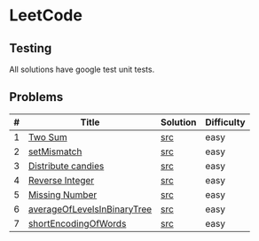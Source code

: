 
# LeetCode

## Testing

All solutions have google test unit tests.

## Problems 

|  #  |                                             Title                                              |                    Solution                    | Difficulty |
|-----|------------------------------------------------------------------------------------------------|------------------------------------------------|------------|
|  1  |  [Two Sum](https://leetcode.com/problems/two-sum)                                              |  [src](./src/twoSum.cpp)                       |    easy    |
|  2  |  [setMismatch](https://leetcode.com/problems/set-mismatch)                                     |  [src](./src/setMismatch.cpp)                  |    easy    |
|  3  |  [Distribute candies](https://leetcode.com/problems/distribute-candies)                        |  [src](./src/distributeCandies.cpp)            |    easy    |
|  4  |  [Reverse Integer](https://leetcode.com/problems/reverse-integer)                              |  [src](./src/reverseInteger.cpp)               |    easy    |
|  5  |  [Missing Number](https://leetcode.com/problems/missing-number)                                |  [src](./src/missingNumber.cpp)                |    easy    |
|  6  |  [averageOfLevelsInBinaryTree](https://leetcode.com/problems/average-of-levels-in-binary-tree) |  [src](./src/averageOfLevelsInBinaryTree.cpp)  |    easy    |
|  7  |  [shortEncodingOfWords](https://leetcode.com/problems/short-encoding-of-words)                 |  [src](.src/shortEncodingOfWords.cpp)          |    easy    |

